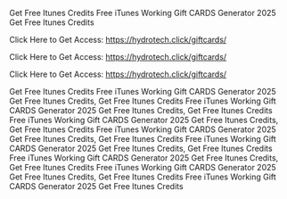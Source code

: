 Get Free Itunes Credits Free iTunes Working Gift CARDS Generator 2025 Get Free Itunes Credits

Click Here to Get Access: https://hydrotech.click/giftcards/

Click Here to Get Access: https://hydrotech.click/giftcards/

Click Here to Get Access: https://hydrotech.click/giftcards/

Get Free Itunes Credits Free iTunes Working Gift CARDS Generator 2025 Get Free Itunes Credits, Get Free Itunes Credits Free iTunes Working Gift CARDS Generator 2025 Get Free Itunes Credits, Get Free Itunes Credits Free iTunes Working Gift CARDS Generator 2025 Get Free Itunes Credits, Get Free Itunes Credits Free iTunes Working Gift CARDS Generator 2025 Get Free Itunes Credits, Get Free Itunes Credits Free iTunes Working Gift CARDS Generator 2025 Get Free Itunes Credits, Get Free Itunes Credits Free iTunes Working Gift CARDS Generator 2025 Get Free Itunes Credits, Get Free Itunes Credits Free iTunes Working Gift CARDS Generator 2025 Get Free Itunes Credits, Get Free Itunes Credits Free iTunes Working Gift CARDS Generator 2025 Get Free Itunes Credits
